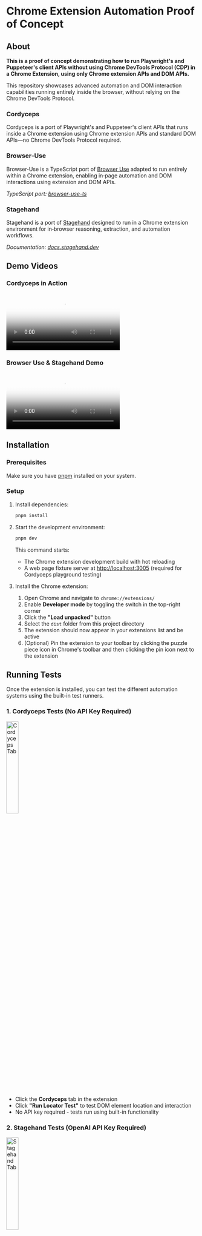# Chrome Extension Automation Proof of Concept

## About

**This is a proof of concept demonstrating how to run Playwright's and Puppeteer's client APIs without using Chrome DevTools Protocol (CDP) in a Chrome Extension, using only Chrome extension APIs and DOM APIs.**

This repository showcases advanced automation and DOM interaction capabilities running entirely inside the browser, without relying on the Chrome DevTools Protocol.

### Cordyceps

Cordyceps is a port of Playwright's and Puppeteer's client APIs that runs inside a Chrome extension using Chrome extension APIs and standard DOM APIs—no Chrome DevTools Protocol required.

### Browser‑Use

Browser‑Use is a TypeScript port of [Browser Use](https://github.com/browser-use/browser-use) adapted to run entirely within a Chrome extension, enabling in‑page automation and DOM interactions using extension and DOM APIs.

*TypeScript port: [browser-use-ts](https://github.com/Vadavision/browser-use-ts)*

### Stagehand

Stagehand is a port of [Stagehand](https://stagehand.dev) designed to run in a Chrome extension environment for in‑browser reasoning, extraction, and automation workflows.

*Documentation: [docs.stagehand.dev](https://docs.stagehand.dev)*

## Demo Videos

### Cordyceps in Action

<video src="https://github.com/user-attachments/assets/a35f3c8e-ac2d-4990-84ae-3d650a07c211" controls poster="docs/media/cordyceps-thumb.jpg">
  <img src="docs/media/cordyceps-thumb.jpg" alt="Cordyceps Demo Thumbnail" />
  <p>Your browser does not support the video tag. <a href="https://github.com/user-attachments/assets/a35f3c8e-ac2d-4990-84ae-3d650a07c211">Click here to watch the Cordyceps demo</a></p>
</video>

### Browser Use & Stagehand Demo

<video src="https://github.com/user-attachments/assets/1ae9c6de-b670-4a86-ab4e-ef31d131ec87" controls poster="docs/media/browser-use-thumb.jpg">
  <img src="docs/media/browser-use-thumb.jpg" alt="Browser Use & Stagehand Demo Thumbnail" />
  <p>Your browser does not support the video tag. <a href="https://github.com/user-attachments/assets/1ae9c6de-b670-4a86-ab4e-ef31d131ec87">Click here to watch the Browser Use & Stagehand demo</a></p>
</video>

## Installation

### Prerequisites

Make sure you have [pnpm](https://pnpm.io/) installed on your system.

### Setup

1. Install dependencies:

   ```bash
   pnpm install
   ```

2. Start the development environment:

   ```bash
   pnpm dev
   ```

   This command starts:
   - The Chrome extension development build with hot reloading
   - A web page fixture server at <http://localhost:3005> (required for Cordyceps playground testing)

3. Install the Chrome extension:

   1. Open Chrome and navigate to `chrome://extensions/`
   2. Enable **Developer mode** by toggling the switch in the top-right corner
   3. Click the **"Load unpacked"** button
   4. Select the `dist` folder from this project directory
   5. The extension should now appear in your extensions list and be active
   6. (Optional) Pin the extension to your toolbar by clicking the puzzle piece icon in Chrome's toolbar and then clicking the pin icon next to the extension

## Running Tests

Once the extension is installed, you can test the different automation systems using the built-in test runners.

### 1. Cordyceps Tests (No API Key Required)

<img src="docs/media/cordyceps_start.png" alt="Cordyceps Tab" width="25%" />

- Click the **Cordyceps** tab in the extension
- Click **"Run Locator Test"** to test DOM element location and interaction
- No API key required - tests run using built-in functionality

### 2. Stagehand Tests (OpenAI API Key Required)

<img src="docs/media/stagehand_start.png" alt="Stagehand Tab" width="25%" />

- Click the **Stagehand** tab in the extension
- Click **"🐘 Elephant Research Test"** to run the AI-powered research workflow
- **Requires OpenAI API key** (only OpenAI models are supported)

### 3. Browser Use Tests (OpenAI API Key Required)

<img src="docs/media/browser_use_start.png" alt="Browser Use Tab" width="25%" />

- Click the **Browser Use** tab in the extension  
- Click **"Run Browser Use Example"** to test browser automation workflows
- **Requires OpenAI API key** (only OpenAI models are supported)

### Setting up API Keys

<img src="docs/media/API_KEYS.png" alt="API Keys Settings" width="25%" />

To run Stagehand and Browser Use tests:

1. Click the ⚙️ settings button in the extension
2. Enter your OpenAI API key in the **"OpenAI (ChatGPT) API Key"** field
3. Click **"Save"**
4. You can now run the AI-powered tests

## AI Snapshot Technology

## About

This repository is a Chrome extension workspace for deep research that runs advanced automation and DOM interaction fully inside the browser, without relying on the Chrome DevTools Protocol.

### Cordyceps

Cordyceps is a port of Playwright’s and Puppeteer’s client APIs that runs inside a Chrome extension using Chrome extension APIs and standard DOM APIs—no Chrome DevTools Protocol required.

### Browser‑Use

Browser‑Use is a TypeScript port of Browser Use adapted to run entirely within a Chrome extension, enabling in‑page automation and DOM interactions using extension and DOM APIs.

### Stagehand

Stagehand is a port of Stagehand designed to run in a Chrome extension environment for in‑browser reasoning, extraction, and automation workflows.

## AI Snapshot Technology

Instead of traditional screenshot-based automation, this system uses Playwright's new **AI snapshot API** (`snapshotForAI()`) to generate structured text representations of web pages. This approach offers several advantages:

### Text-Based Page Analysis

The `snapshotForAI()` method creates accessibility-tree-based snapshots that capture:

- Semantic structure and hierarchy of page elements
- Interactive elements with proper labeling and roles
- Form fields, buttons, and navigation elements
- Iframe content with intelligent resolution strategies

### Key Benefits

- **Faster Processing**: Text snapshots are significantly smaller than images and process faster
- **Better Accuracy**: Semantic understanding rather than visual pixel analysis
- **Cross-Platform Consistency**: Text representation works identically across different screen sizes and zoom levels
- **Lower Resource Usage**: No image processing or computer vision overhead

### Implementation Details

Instead of traditional screenshots, the system generates structured text snapshots that AI can understand semantically. **The revolutionary frame-piercing capability** allows Cordyceps to see through iframes, shadow DOM, and nested contexts that typically block automation tools.

Here's an example of what an AI snapshot looks like, showing **cross-frame element detection**:

```text
Aria snapshot for AI 
 - generic [ref=e2]:
  - heading "Cordyceps Example Domain - Enhanced Testing Page" [level=1] [ref=e3]
  - paragraph [ref=e4]: This enhanced domain is for use in Cordyceps testing. It includes various interactive elements to test automation capabilities including iframes, shadow DOM, and form controls.
  - generic [ref=e5]:
    - strong [ref=e6]: "Test page note:"
    - text: This page is used to test
    - strong [ref=e7]: "@packages/playwright-testing"
    - text: . You can see the test examples in
    - strong [ref=e8]: tests/locator
    - text: folder.
  - generic [ref=e9]:
    - heading "Embedded Iframes" [level=3] [ref=e207]
    - 'heading "Iframe 1: Simple Content" [level=4] [ref=e208]'
    - iframe [ref=e209]:
      - heading "Frame 1 Content" [level=2] [ref=f1e3]
      - paragraph [ref=f1e4]: This content is inside the first iframe and fully accessible to Cordyceps.
      - button "Click Me (Frame 1)" [ref=f1e5] [cursor=pointer]
      - generic [ref=f1e6]:
        - checkbox "Frame 1 Checkbox" [ref=f1e7]
        - text: Frame 1 Checkbox
    - 'heading "Iframe 2: Content with Nested Iframe" [level=4] [ref=e210]'
    - iframe [ref=e211]:
      - heading "Frame 2 with Nested Content" [level=2] [ref=f2e3]
      - paragraph [ref=f2e4]: This iframe contains another nested iframe - watch Cordyceps pierce through both levels!
      - iframe [ref=f2e5]:
        - heading "Nested Frame Content" [level=3] [ref=f3e2]
        - button "Deep Nested Button" [ref=f3e3] [cursor=pointer]
        - textbox "Deep Input Field" [ref=f3e4]
        - generic [ref=f3e5]:
          - radio "Nested Option 1" [ref=f3e6]
          - text: Nested Option 1
        - generic [ref=f3e7]:
          - radio "Nested Option 2" [checked] [ref=f3e8]
          - text: Nested Option 2
  - generic [ref=e199]:
    - heading "🌟 Shadow DOM Element" [level=4] [ref=e200]
    - paragraph [ref=e201]: This content is inside a shadow DOM and isolated from the main document!
    - button "Click Me (Shadow)" [ref=e202] [cursor=pointer]
    - generic [ref=e204]:
      - checkbox "Shadow Checkbox" [ref=e205]
      - text: Shadow Checkbox
```

### Frame-Piercing Locator Usage

**Cordyceps' game-changing capability**: Unlike traditional automation tools that struggle with iframes and shadow DOM, Cordyceps seamlessly locates and interacts with elements across **any level of nesting**:

```typescript
// Frame-piercing ARIA ref locators - work across ANY iframe depth!
const page = await browserWindow.getCurrentPage();

// Locate elements in main document using ARIA refs
const mainButton = page.locator('aria-ref=e45');           // Main document button
const mainCheckbox = page.locator('aria-ref=e40');         // Main document checkbox

// Locate elements INSIDE first iframe using frame refs (f1e...)
const frameButton = page.locator('aria-ref=f1e5');         // Button inside first iframe
const frameCheckbox = page.locator('aria-ref=f1e7');       // Checkbox inside first iframe

// Locate elements in NESTED iframe using nested frame refs (f3e...) - multiple levels deep!
const deepNestedButton = page.locator('aria-ref=f3e3');    // Button in deeply nested iframe
const deepInputField = page.locator('aria-ref=f3e4');      // Input field in nested iframe
const nestedRadio1 = page.locator('aria-ref=f3e6');        // Radio button option 1
const nestedRadio2 = page.locator('aria-ref=f3e8');        // Radio button option 2 (selected)

// Locate elements in Shadow DOM using standard refs
const shadowButton = page.locator('aria-ref=e202');        // Button in shadow DOM
const shadowCheckbox = page.locator('aria-ref=e205');      // Checkbox in shadow DOM

// ALL of these work seamlessly with ARIA refs - no frame switching required!
await frameButton.click();           // Clicks aria-ref=f1e5 inside iframe
await deepNestedButton.click();      // Clicks aria-ref=f3e3 in nested iframe  
await shadowButton.click();          // Clicks aria-ref=e202 in shadow DOM
await deepInputField.fill('test');   // Types in aria-ref=f3e4 deeply nested iframe
await nestedRadio2.check();          // Selects aria-ref=f3e8 radio in nested iframe

console.log('ARIA ref frame-piercing test completed successfully!');
console.log('Cordyceps accessed elements across multiple iframe levels using aria-ref selectors');
```